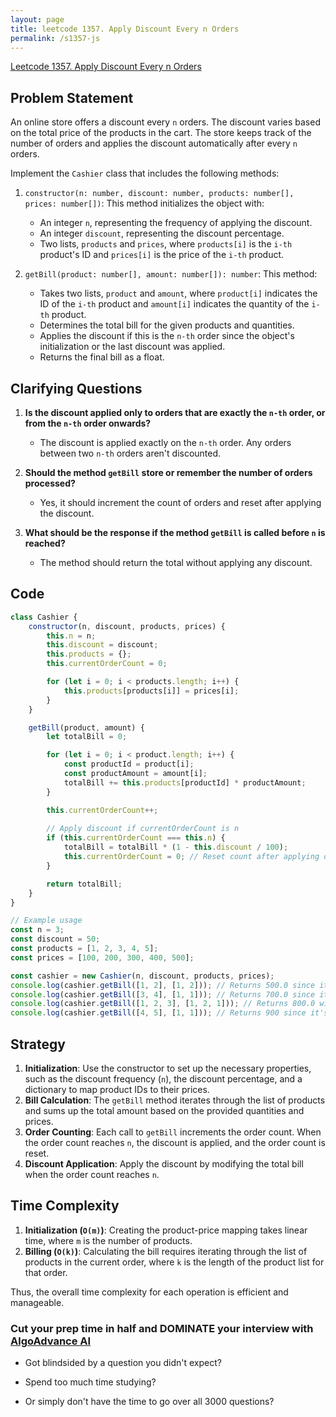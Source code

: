 ```yaml
---
layout: page
title: leetcode 1357. Apply Discount Every n Orders
permalink: /s1357-js
---
```

[Leetcode 1357. Apply Discount Every n Orders](https://algoadvance.github.io/algoadvance/l1357)
## Problem Statement

An online store offers a discount every `n` orders. The discount varies based on the total price of the products in the cart. The store keeps track of the number of orders and applies the discount automatically after every `n` orders.

Implement the `Cashier` class that includes the following methods:

1. `constructor(n: number, discount: number, products: number[], prices: number[])`: This method initializes the object with:
   - An integer `n`, representing the frequency of applying the discount.
   - An integer `discount`, representing the discount percentage.
   - Two lists, `products` and `prices`, where `products[i]` is the `i-th` product's ID and `prices[i]` is the price of the `i-th` product.

2. `getBill(product: number[], amount: number[]): number`: This method:
   - Takes two lists, `product` and `amount`, where `product[i]` indicates the ID of the `i-th` product and `amount[i]` indicates the quantity of the `i-th` product.
   - Determines the total bill for the given products and quantities.
   - Applies the discount if this is the `n-th` order since the object's initialization or the last discount was applied.
   - Returns the final bill as a float.

## Clarifying Questions

1. **Is the discount applied only to orders that are exactly the `n-th` order, or from the `n-th` order onwards?**
   - The discount is applied exactly on the `n-th` order. Any orders between two `n-th` orders aren't discounted.

2. **Should the method `getBill` store or remember the number of orders processed?**
   - Yes, it should increment the count of orders and reset after applying the discount.

3. **What should be the response if the method `getBill` is called before `n` is reached?**
   - The method should return the total without applying any discount.

## Code

```javascript
class Cashier {
    constructor(n, discount, products, prices) {
        this.n = n;
        this.discount = discount;
        this.products = {};
        this.currentOrderCount = 0;

        for (let i = 0; i < products.length; i++) {
            this.products[products[i]] = prices[i];
        }
    }

    getBill(product, amount) {
        let totalBill = 0;

        for (let i = 0; i < product.length; i++) {
            const productId = product[i];
            const productAmount = amount[i];
            totalBill += this.products[productId] * productAmount;
        }

        this.currentOrderCount++;
        
        // Apply discount if currentOrderCount is n
        if (this.currentOrderCount === this.n) {
            totalBill = totalBill * (1 - this.discount / 100);
            this.currentOrderCount = 0; // Reset count after applying discount
        }

        return totalBill;
    }
}

// Example usage
const n = 3;
const discount = 50;
const products = [1, 2, 3, 4, 5];
const prices = [100, 200, 300, 400, 500];

const cashier = new Cashier(n, discount, products, prices);
console.log(cashier.getBill([1, 2], [1, 2])); // Returns 500.0 since it's the 1st order
console.log(cashier.getBill([3, 4], [1, 1])); // Returns 700.0 since it's the 2nd order
console.log(cashier.getBill([1, 2, 3], [1, 2, 1])); // Returns 800.0 with a 50% discount applied since it's the 3rd order
console.log(cashier.getBill([4, 5], [1, 1])); // Returns 900 since it's the 1st order after reset
```

## Strategy

1. **Initialization**: Use the constructor to set up the necessary properties, such as the discount frequency (`n`), the discount percentage, and a dictionary to map product IDs to their prices.
2. **Bill Calculation**: The `getBill` method iterates through the list of products and sums up the total amount based on the provided quantities and prices.
3. **Order Counting**: Each call to `getBill` increments the order count. When the order count reaches `n`, the discount is applied, and the order count is reset.
4. **Discount Application**: Apply the discount by modifying the total bill when the order count reaches `n`.

## Time Complexity

1. **Initialization (`O(m)`)**: Creating the product-price mapping takes linear time, where `m` is the number of products.
2. **Billing (`O(k)`)**: Calculating the bill requires iterating through the list of products in the current order, where `k` is the length of the product list for that order.

Thus, the overall time complexity for each operation is efficient and manageable.


### Cut your prep time in half and DOMINATE your interview with [AlgoAdvance AI](https://algoAdvance.com)

- Got blindsided by a question you didn't expect?

- Spend too much time studying?

- Or simply don't have the time to go over all 3000 questions?

